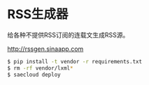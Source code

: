 # RSS生成器

给各种不提供RSS订阅的连载文生成RSS源。

http://rssgen.sinaapp.com

```sh
$ pip install -t vendor -r requirements.txt
$ rm -rf vendor/lxml*
$ saecloud deploy
````
